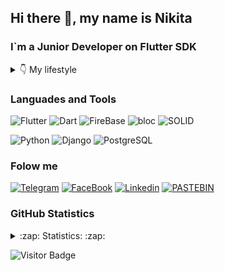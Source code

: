 <!-- [![Header](https://github.com/ANDROMAQUE10/ANDROMAQUE10/blob/main/assets/ANDROMAQUE-github.png)](https://github.com/ANDROMAQUE10) -->

## Hi there 👋, my name is Nikita
### I`m a Junior Developer on Flutter SDK

<details>
    <summary>👇 My lifestyle</summary>
    <img height="250" alt="This is Joke" src= "https://github.com/ANDROMAQUE10/ANDROMAQUE10/blob/main/assets/eatsleep.png"/>
</details>

### Languades and Tools

![Flutter](https://img.shields.io/badge/-Flutter-0d1117?style=for-the-badge&logo=flutter&logoColor=47c5fb) 
![Dart](https://img.shields.io/badge/-Dart-0d1117?style=for-the-badge&logo=dart&logoColor=097CDB) 
![FireBase](https://img.shields.io/badge/-FireBase-0d1117?style=for-the-badge&logo=firebase&logoColor=)
![bloc](https://img.shields.io/badge/-bloc-0d1117?style=for-the-badge&logo=bloc&logoColor=) 
![SOLID](https://img.shields.io/badge/-SOLID-010101?style=for-the-badge&logo=SOLID&logoColor=) 

![Python](https://img.shields.io/badge/-Python-010101?style=for-the-badge&logo=Python&logoColor=) 
![Django](https://img.shields.io/badge/-Django-010101?style=for-the-badge&logo=Django&logoColor=) 
![PostgreSQL](https://img.shields.io/badge/-PostgreSQL-010101?style=for-the-badge&logo=PostgreSQL&logoColor=)

### Folow me

[![Telegram](https://img.shields.io/badge/-Telegram-010101?style=for-the-badge&logo=Telegram&logoColor=27A0D9)](https://t.me/ANDROMAQUE) 
[![FaceBook](https://img.shields.io/badge/-FaceBook-010101?style=for-the-badge&logo=FaceBook&logoColor=487de9)](https://www.facebook.com/nikita.gribkov.14)
[![Linkedin](https://img.shields.io/badge/-Linkedin-010101?style=for-the-badge&logo=Linkedin&logoColor=0a66c2)](https://www.linkedin.com/feed/?trk=onboarding-landing) 
[![PASTEBIN](https://img.shields.io/badge/-PASTEBIN-010101?style=for-the-badge&logo=PASTEBIN&logoColor=)](https://pastebin.com/u/ANDROMAQUE) 


### GitHub Statistics

<details>
    <summary>:zap: Statistics: :zap:</summary>
        <img height="165" align="left" src="https://github-readme-stats.vercel.app/api?username=ANDROMAQUE10&count_private=true&include_all_commits=true&theme=dark&show_icons=true" />
        <img src="https://github-readme-stats.vercel.app/api/top-langs/?username=ANDROMAQUE10&layout=compact&theme=dark" />
</details>

![Visitor Badge](https://visitor-badge.laobi.icu/badge?page_id=ANDROMAQUE10)